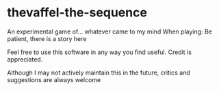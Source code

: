 # thevaffel-the-sequence
An experimental game of... whatever came to my mind
When playing: Be patient, there is a story here

Feel free to use this software in any way you find useful.
Credit is appreciated.

Although I may not actively maintain this in the future, critics and suggestions are always welcome
